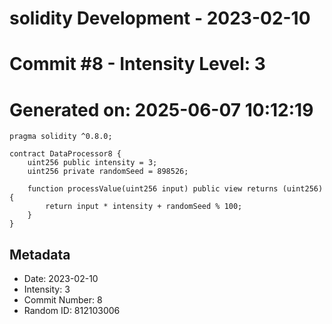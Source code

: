 ﻿# solidity Development - 2023-02-10
# Commit #8 - Intensity Level: 3
# Generated on: 2025-06-07 10:12:19
```solidity
pragma solidity ^0.8.0;

contract DataProcessor8 {
    uint256 public intensity = 3;
    uint256 private randomSeed = 898526;

    function processValue(uint256 input) public view returns (uint256) {
        return input * intensity + randomSeed % 100;
    }
}
```
## Metadata
- Date: 2023-02-10
- Intensity: 3
- Commit Number: 8
- Random ID: 812103006
